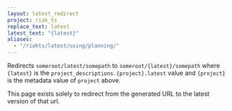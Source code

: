 ```yaml
---
layout: latest_redirect
project: riak_ts
replace_text: latest
latest_text: "{latest}"
aliases:
  - "/riakts/latest/using/planning/"
---
```


Redirects `someroot/latest/somepath` to `someroot/{latest}/somepath` 
where `{latest}` is the `project_descriptions.{project}.latest` value
and `{project}` is the metadata value of `project` above.

This page exists solely to redirect from the generated URL to the latest version of
that url.




